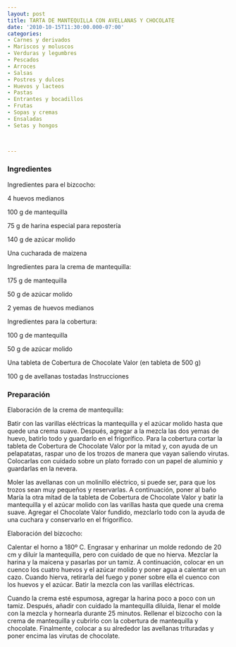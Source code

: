 ```yaml
---
layout: post
title: TARTA DE MANTEQUILLA CON AVELLANAS Y CHOCOLATE
date: '2010-10-15T11:30:00.000-07:00'
categories:
- Carnes y derivados
- Mariscos y moluscos
- Verduras y legumbres
- Pescados
- Arroces
- Salsas
- Postres y dulces
- Huevos y lacteos
- Pastas
- Entrantes y bocadillos
- Frutas
- Sopas y cremas
- Ensaladas
- Setas y hongos
 


---
```


<h3>Ingredientes</h3>

Ingredientes para el bizcocho:

4 huevos medianos

100 g de mantequilla

75 g de harina especial para repostería

140 g de azúcar molido

Una cucharada de maizena

Ingredientes para la crema de mantequilla:

175 g de mantequilla

50 g de azúcar molido

2 yemas de huevos medianos

Ingredientes para la cobertura:

100 g de mantequilla

50 g de azúcar molido

Una tableta de Cobertura de Chocolate Valor (en tableta de 500 g)

100 g de avellanas tostadas Instrucciones

<h3>Preparación</h3>

Elaboración de la crema de mantequilla:

Batir con las varillas eléctricas la mantequilla y el azúcar molido hasta que quede una crema suave. Después, agregar a la mezcla las dos yemas de huevo, batirlo todo y guardarlo en el frigorífico. Para la cobertura cortar la tableta de Cobertura de Chocolate Valor por la mitad y, con ayuda de un pelapatatas, raspar uno de los trozos de manera que vayan saliendo virutas. Colocarlas con cuidado sobre un plato forrado con un papel de aluminio y guardarlas en la nevera.

Moler las avellanas con un molinillo eléctrico, si puede ser, para que los trozos sean muy pequeños y reservarlas. A continuación, poner al baño María la otra mitad de la tableta de Cobertura de Chocolate Valor y batir la mantequilla y el azúcar molido con las varillas hasta que quede una crema suave. Agregar el Chocolate Valor fundido, mezclarlo todo con la ayuda de una cuchara y conservarlo en el frigorífico.

Elaboración del bizcocho:

Calentar el horno a 180&ordm; C. Engrasar y enharinar un molde redondo de 20 cm y diluir la mantequilla, pero con cuidado de que no hierva. Mezclar la harina y la maicena y pasarlas por un tamiz. A continuación, colocar en un cuenco los cuatro huevos y el azúcar molido y poner agua a calentar en un cazo. Cuando hierva, retirarla del fuego y poner sobre ella el cuenco con los huevos y el azúcar. Batir la mezcla con las varillas eléctricas.

Cuando la crema esté espumosa, agregar la harina poco a poco con un tamiz. Después, añadir con cuidado la mantequilla diluida, llenar el molde con la mezcla y hornearla durante 25 minutos. Rellenar el bizcocho con la crema de mantequilla y cubrirlo con la cobertura de mantequilla y chocolate. Finalmente, colocar a su alrededor las avellanas trituradas y poner encima las virutas de chocolate.

